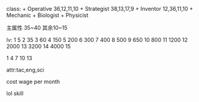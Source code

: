 class:
    + Operative
        36,12,11,10
    + Strategist
        38,13,17,9
    + Inventor
        12,36,11,10
    + Mechanic
    + Biologist
    + Physicist

主属性 35~40
其余10~15

lv:
1   5
2   35
3   60
4   150
5   200
6   300
7   400
8   500
9   650
10  800
11  1200
12  2000
13  3200
14  4000
15

1 4 7 10 13

attr:tac,eng,sci

cost wage per month

lol skill